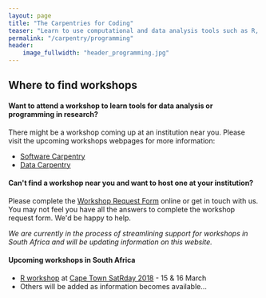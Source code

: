 ```yaml
---
layout: page
title: "The Carpentries for Coding"
teaser: "Learn to use computational and data analysis tools such as R, Python, SQL, OpenRefine, and Shell more efficiently in research and beyond."
permalink: "/carpentry/programming"
header:
    image_fullwidth: "header_programming.jpg"
---
```


## Where to find workshops

#### Want to attend a workshop to learn tools for data analysis or programming in research?

There might be a workshop coming up at an institution near you. Please visit the upcoming workshops 
webpages for more information:

- [Software Carpentry](https://software-carpentry.org/workshops/)
- [Data Carpentry](http://www.datacarpentry.org/workshops-upcoming/)

#### Can't find a workshop near you and want to host one at your institution?

Please complete the [Workshop Request Form](https://software-carpentry.org/workshops/request/) online 
or get in touch with us. You may not feel you have all the answers to complete the workshop request form.
We'd be happy to help.

*We are currently in the process of streamlining support for workshops in South Africa and will be 
updating information on this website.*

#### Upcoming workshops in South Africa 

- [R workshop](https://katrintirok.github.io/2018-03-15-satRday/) at
 [Cape Town SatRday 2018](http://capetown2018.satrdays.org/) - 15 & 16 March 
- Others will be added as information becomes available...
